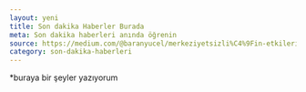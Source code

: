 ```yaml
---
layout: yeni
title: Son dakika Haberler Burada
meta: Son dakika haberleri anında öğrenin
source: https://medium.com/@baranyucel/merkeziyetsizli%C4%9Fin-etkileri-arac%C4%B1lar%C4%B1n-ortadan-kalkmas%C4%B1-28885be5b127
category: son-dakika-haberleri
---
```

*buraya bir şeyler yazıyorum
